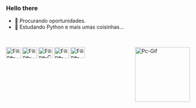 ### Hello there

- 💾 Procurando oportunidades.
- 👾 Estudando Python e mais umas coisinhas...
##
<div style="display: inline_block"><br>
  <img align="center" alt="Filipe-Python" height="30" width="40" src="https://cdn.jsdelivr.net/gh/devicons/devicon/icons/python/python-original.svg">
  <img align="center" alt="Filipe-Postgres" height="30" width="40" src="https://cdn.jsdelivr.net/gh/devicons/devicon/icons/postgresql/postgresql-original.svg" />
  <img align="center" alt="Filipe-C" height="30" width="40" src="https://cdn.jsdelivr.net/gh/devicons/devicon/icons/c/c-original.svg">
  <img align="center" alt="Filipe-HTML" height="30" width="40" src="https://cdn.jsdelivr.net/gh/devicons/devicon/icons/html5/html5-original.svg">
  <img align="center" alt="Filipe-CSS" height="30" width="40" src="https://cdn.jsdelivr.net/gh/devicons/devicon/icons/css3/css3-original.svg">
  <img align="right" alt="Pc-Gif" height="150" src="https://64.media.tumblr.com/dc744ed1ec084f046ff90aafdc9b0cd9/0a6caea20c4b064a-ca/s500x750/c63a502b76c370e062d1eced774775a81f124f2a.gif">
</div>

<!--[Stats](https://github-readme-stats.vercel.app/api?username=FilipeRop&hide=stars,prs,issues,contribs)-->
